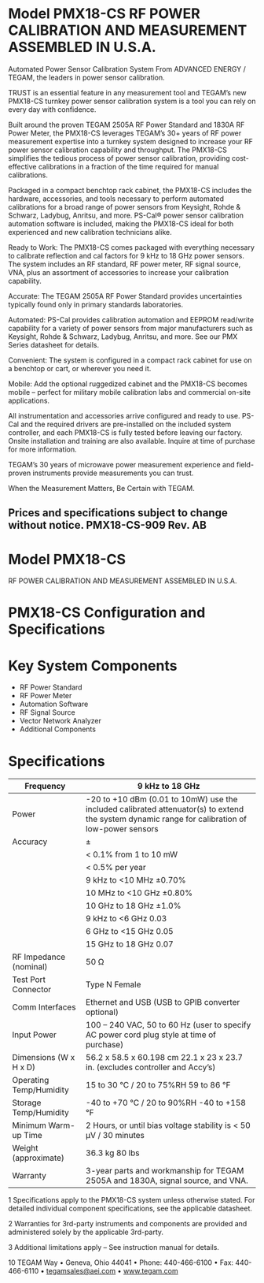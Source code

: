 # Model PMX18-CS RF POWER CALIBRATION AND MEASUREMENT ASSEMBLED IN U.S.A.

Automated Power Sensor Calibration System From ADVANCED ENERGY / TEGAM, the leaders in power sensor calibration.

TRUST is an essential feature in any measurement tool and TEGAM’s new PMX18-CS turnkey power sensor calibration system is a tool you can rely on every day with confidence.

Built around the proven TEGAM 2505A RF Power Standard and 1830A RF Power Meter, the PMX18-CS leverages TEGAM’s 30+ years of RF power measurement expertise into a turnkey system designed to increase your RF power sensor calibration capability and throughput. The PMX18-CS simplifies the tedious process of power sensor calibration, providing cost-effective calibrations in a fraction of the time required for manual calibrations.

Packaged in a compact benchtop rack cabinet, the PMX18-CS includes the hardware, accessories, and tools necessary to perform automated calibrations for a broad range of power sensors from Keysight, Rohde & Schwarz, Ladybug, Anritsu, and more. PS-Cal® power sensor calibration automation software is included, making the PMX18-CS ideal for both experienced and new calibration technicians alike.

Ready to Work: The PMX18-CS comes packaged with everything necessary to calibrate reflection and cal factors for 9 kHz to 18 GHz power sensors. The system includes an RF standard, RF power meter, RF signal source, VNA, plus an assortment of accessories to increase your calibration capability.

Accurate: The TEGAM 2505A RF Power Standard provides uncertainties typically found only in primary standards laboratories.

Automated: PS-Cal provides calibration automation and EEPROM read/write capability for a variety of power sensors from major manufacturers such as Keysight, Rohde & Schwarz, Ladybug, Anritsu, and more. See our PMX Series datasheet for details.

Convenient: The system is configured in a compact rack cabinet for use on a benchtop or cart, or wherever you need it.

Mobile: Add the optional ruggedized cabinet and the PMX18-CS becomes mobile – perfect for military mobile calibration labs and commercial on-site applications.

All instrumentation and accessories arrive configured and ready to use. PS-Cal and the required drivers are pre-installed on the included system controller, and each PMX18-CS is fully tested before leaving our factory. Onsite installation and training are also available. Inquire at time of purchase for more information.

TEGAM’s 30 years of microwave power measurement experience and field-proven instruments provide measurements you can trust.

When the Measurement Matters, Be Certain with TEGAM.

Prices and specifications subject to change without notice. PMX18-CS-909 Rev. AB
---
# Model PMX18-CS

RF POWER CALIBRATION AND MEASUREMENT ASSEMBLED IN U.S.A.

# PMX18-CS Configuration and Specifications

# Key System Components

- RF Power Standard
- RF Power Meter
- Automation Software
- RF Signal Source
- Vector Network Analyzer
- Additional Components

# Specifications

|Frequency|9 kHz to 18 GHz|
|---|---|
|Power|-20 to +10 dBm (0.01 to 10mW) use the included calibrated attenuator(s) to extend the system dynamic range for calibration of low-power sensors|
|Accuracy|±|0.05% of reading + 0.5 μW| (0.1 % at 1 mW)|
| |< 0.1% from 1 to 10 mW|
| |< 0.5% per year|
| |9 kHz to <10 MHz ±0.70%|
| |10 MHz to <10 GHz ±0.80%|
| |10 GHz to 18 GHz ±1.0%|
| |9 kHz to <6 GHz 0.03|
| |6 GHz to <15 GHz 0.05|
| |15 GHz to 18 GHz 0.07|
|RF Impedance (nominal)|50 Ω|
|Test Port Connector|Type N Female|
|Comm Interfaces|Ethernet and USB (USB to GPIB converter optional)|
|Input Power|100 – 240 VAC, 50 to 60 Hz (user to specify AC power cord plug style at time of purchase)|
|Dimensions (W x H x D)|56.2 x 58.5 x 60.198 cm 22.1 x 23 x 23.7 in. (excludes controller and Accy’s)|
|Operating Temp/Humidity|15 to 30 °C / 20 to 75%RH 59 to 86 °F|
|Storage Temp/Humidity|-40 to +70 °C / 20 to 90%RH -40 to +158 °F|
|Minimum Warm-up Time|2 Hours, or until bias voltage stability is < 50 μV / 30 minutes|
|Weight (approximate)|36.3 kg 80 lbs|
|Warranty|3-year parts and workmanship for TEGAM 2505A and 1830A, signal source, and VNA.|

1 Specifications apply to the PMX18-CS system unless otherwise stated. For detailed individual component specifications, see the applicable datasheet.

2 Warranties for 3rd-party instruments and components are provided and administered solely by the applicable 3rd-party.

3 Additional limitations apply – See instruction manual for details.

10 TEGAM Way • Geneva, Ohio 44041 • Phone: 440-466-6100 • Fax: 440-466-6110 • tegamsales@aei.com • www.tegam.com
